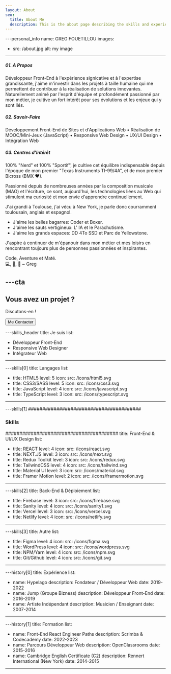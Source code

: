 ```yaml
---
layout: About
seo:
  title: About Me
  description: This is the about page describing the skills and experience of the Developer.
---
```



---personal_info
name: GREG FOUETILLOU 
images:
  - src: /about.jpg
    alt: my image
---
##### <span>01.</span> A Propos
Développeur Front-End à l'expérience signicative et à l'expertise grandissante, j'aime m'investir dans les projets à taille humaine qui me permettent de contribuer à la réalisation de solutions innovantes. Naturellement animé par l'esprit d'équipe et profondément passionné par mon métier, je cultive un fort intérêt pour ses évolutions et les enjeux qui y sont liés.

##### <span>02.</span> Savoir-Faire
Développement Front-End de Sites et d'Applications Web • Réalisation de MOOC/Mini-Jeux (JavaScript) • Responsive Web Design • UX/UI Design • Intégration Web 

##### <span>03.</span> Centres d'Intérêt
100% "Nerd" et 100% "Sportif", je cultive cet équilibre indispensable depuis l'époque de mon premier "Texas Instruments TI-99/4A", et de mon premier Bicross (BMX ♥). 

Passionné depuis de nombreuses années par la composition musicale (MAO) et l'écriture, ce sont, aujourd'hui, les technologies liées au Web qui stimulent ma curiosité et mon envie d'apprendre continuellement.

J'ai grandi à Toulouse, j'ai vécu à New York, je parle donc courramment toulousain, anglais et espagnol.

- J'aime les belles bagarres: Coder et Boxer.
- J'aime les sauts vertigineux: L' IA et le Parachutisme.
- J'aime les grands espaces: DD 4To SSD et Parc de Yellowstone.

J'aspire à continuer de m'épanouir dans mon métier et mes loisirs en rencontrant toujours plus de personnes passionnées et inspirantes.

Code, Aventure et Maté.  
💻, 🌄, 🧉 ~ Greg


---cta
---
## Vous avez un projet ?

Discutons-en !

<Button href="/contact">
  Me Contacter
</Button>



---skills_header
title: Je suis
list:
  - Développeur Front-End
  - Responsive Web Designer
  - Intégrateur Web
  
---

---skills[0]
title: Langages
list:
  - title: HTML5
    level: 5
    icon:
      src: /icons/html5.svg
  - title: CSS3/SASS
    level: 5
    icon:
      src: /icons/css3.svg
  - title: JavaScript
    level: 4
    icon:
      src: /icons/javascript.svg
  - title: TypeScript
    level: 3
    icon:
      src: /icons/typescript.svg
---

---skills[1]
########################################
### Skills
########################################
title: Front-End & UI/UX Design
list:
 
  - title: REACT
    level: 4
    icon:
      src: /icons/react.svg
  - title: NEXT.JS
    level: 3
    icon:
      src: /icons/next.svg
  - title: Redux Toolkit
    level: 3
    icon:
      src: /icons/redux.svg
  - title: TailwindCSS
    level: 4
    icon:
      src: /icons/tailwind.svg
  - title: Material UI
    level: 3
    icon:
      src: /icons/material.svg
  - title: Framer Motion
    level: 2
    icon:
      src: /icons/framermotion.svg
---

---skills[2]
title: Back-End & Déploiement
list:
  - title: Firebase
    level: 3
    icon:
      src: /icons/firebase.svg
  - title: Sanity
    level: 4
    icon:
      src: /icons/sanity1.svg
  - title: Vercel
    level: 3
    icon:
      src: /icons/vercel.svg
  - title: Netlify
    level: 4
    icon:
      src: /icons/netlify.svg
  
---

---skills[3]
title: Autre
list:
  - title: Figma
    level: 4
    icon:
      src: /icons/figma.svg
  - title: WordPress
    level: 4
    icon:
      src: /icons/wordpress.svg
  - title: NPM/Yarn
    level: 4
    icon:
      src: /icons/npm.svg
  - title: Git/Github
    level: 4
    icon:
      src: /icons/git.svg
  
---




---history[0]
title: Expérience
list:
  - name: Hypelago
    description: Fondateur / Développeur Web
    date: 2019-2022
  - name: Jump (Groupe Bizness)
    description: Développeur Front-End
    date: 2016-2019
  - name: Artiste Indépendant
    description: Musicien / Enseignant
    date: 2007-2014
---



---history[1]
title: Formation
list:
  - name: Front-End React Engineer Paths
    description: Scrimba & Codecademy
    date: 2022-2023
  - name: Parcours Développeur Web
    description: OpenClassrooms
    date: 2015-2016
  - name: Cambridge English Certificate (C2)
    description: Rennert International (New York)
    date: 2014-2015
---